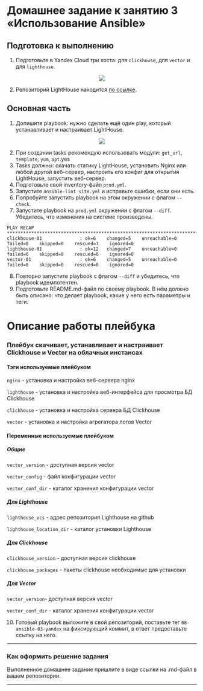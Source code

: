 # Домашнее задание к занятию 3 «Использование Ansible»

## Подготовка к выполнению

1. Подготовьте в Yandex Cloud три хоста: для `clickhouse`, для `vector` и для `lighthouse`.

<p align="center">
  <image src="./assets/yc CLV.png">
</p>

2. Репозиторий LightHouse находится [по ссылке](https://github.com/VKCOM/lighthouse).

## Основная часть

1. Допишите playbook: нужно сделать ещё один play, который устанавливает и настраивает LightHouse.

<p align="center">
  <image src="./assets/lighthouse.png">
</p>

2. При создании tasks рекомендую использовать модули: `get_url`, `template`, `yum`, `apt`.yes
3. Tasks должны: скачать статику LightHouse, установить Nginx или любой другой веб-сервер, настроить его конфиг для открытия LightHouse, запустить веб-сервер.
4. Подготовьте свой inventory-файл `prod.yml`.
5. Запустите `ansible-lint site.yml` и исправьте ошибки, если они есть.
6. Попробуйте запустить playbook на этом окружении с флагом `--check`.
7. Запустите playbook на `prod.yml` окружении с флагом `--diff`. Убедитесь, что изменения на системе произведены.

```
PLAY RECAP *****************************************************************************************************************************************
clickhouse-01              : ok=6    changed=5    unreachable=0    failed=0    skipped=0    rescued=1    ignored=0   
lighthouse-01              : ok=12   changed=7    unreachable=0    failed=0    skipped=0    rescued=0    ignored=0   
vector-01                  : ok=6    changed=5    unreachable=0    failed=0    skipped=0    rescued=0    ignored=0   
```

8. Повторно запустите playbook с флагом `--diff` и убедитесь, что playbook идемпотентен.
9. Подготовьте README.md-файл по своему playbook. В нём должно быть описано: что делает playbook, какие у него есть параметры и теги.

# Описание работы плейбука

### Плейбук скачивает, устанавливает и настраивает Clickhouse и Vector на облачных инстансах

#### Тэги используемые плейбуком

```nginx``` - установка и настройка веб-сервера nginx

```lighthouse``` - установка и настройка веб-интерфейса для просмотра БД Clickhouse

```clickhouse``` - установка и настройка сервера БД Clickhouse

```vector``` - установка и настройка агрегатора логов Vector

#### Переменные используемые плейбуком

##### Общие

```vector_version``` - доступная версия vector

```vector_config``` - файл конфигурации vector

```vector_conf_dir``` - каталог хранения конфигурации vector

##### Для Lighthouse

```lighthouse_vcs``` - адрес репозитория Lighthouse на github

```lighthouse_location_dir``` - каталог установки Lighthouse

##### Для Clickhouse

```clickhouse_version``` - доступная версия clickhouse

```clickhouse_packages``` - пакеты clickhouse необходимые для установки

##### Для Vector

```vector_version```- доступная версия vector

```vector_conf_dir``` - каталог хранения конфигурации vector

10. Готовый playbook выложите в свой репозиторий, поставьте тег `08-ansible-03-yandex` на фиксирующий коммит, в ответ предоставьте ссылку на него.

---

### Как оформить решение задания

Выполненное домашнее задание пришлите в виде ссылки на .md-файл в вашем репозитории.

---

